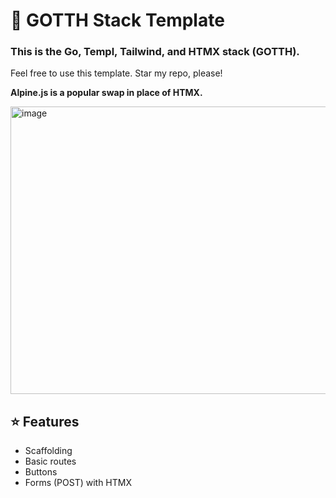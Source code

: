 # 👻 GOTTH Stack Template 

### This is the Go, Templ, Tailwind, and HTMX stack (GOTTH). 

Feel free to use this template. Star my repo, please!

**Alpine.js is a popular swap in place of HTMX.**

<img width="600" height="460" alt="image" src="https://github.com/user-attachments/assets/0bf42d50-78cc-4964-b213-b87c5088b7df" />


##  ⭐ Features

- Scaffolding
- Basic routes
- Buttons
- Forms (POST) with HTMX


